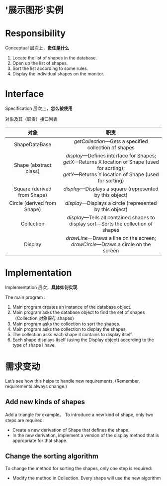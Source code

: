 # '展示图形'实例

# Responsibility
Conceptual 层次上，**责任是什么**

1. Locate the list of shapes in the database. 
2. Open up the list of shapes. 
3. Sort the list according to some rules. 
4. Display the individual shapes on the monitor.

# Interface
Specification 层次上，**怎么被使用**

对象及其（职责）接口列表

|   对象    | 职责 |
| :-----------: | :-----------: |
| ShapeDataBase | *getCollection*—Gets a specified collection of shapes|
| Shape (abstract class) | *display*—Defines interface for Shapes;<br> *getX*—Returns X location of Shape (used for sorting);<br>*getY*—Returns Y location of Shape (used for sorting)|
| Square (derived from Shape) | *display*—Displays a square (represented by this object)|
| Circle (derived from Shape)| *display*—Displays a circle (represented by this object)|
| Collection | *display*—Tells all contained shapes to display sort—Sorts the collection of shapes|
| Display | *drawLine*—Draws a line on the screen;<br> *drawCircle*—Draws a circle on the screen|


# Implementation
Implementation 层次，**具体如何实现**

The main program :
1. Main program creates an instance of the database object.
2. Main program asks the database object to find the set of shapes（Collection 对象保存 shapes）
3. Main program asks the collection to sort the shapes.
4. Main program asks the collection to display the shapes.
5. The collection asks each shape it contains to display itself.
6. Each shape displays itself (using the Display object) according to the type of shape I have.



# 需求变动
Let’s see how this helps to handle new requirements. (Remember, requirements always change.) 

## Add new kinds of shapes
Add a triangle for example。
To introduce a new kind of shape, only two steps are required: 
- Create a new derivation of Shape that defines the shape. 
- In the new derivation, implement a version of the display method that is appropriate for that shape. 


## Change the sorting algorithm
To change the method for sorting the shapes, only one step is required: 
- Modify the method in Collection. Every shape will use the new algorithm